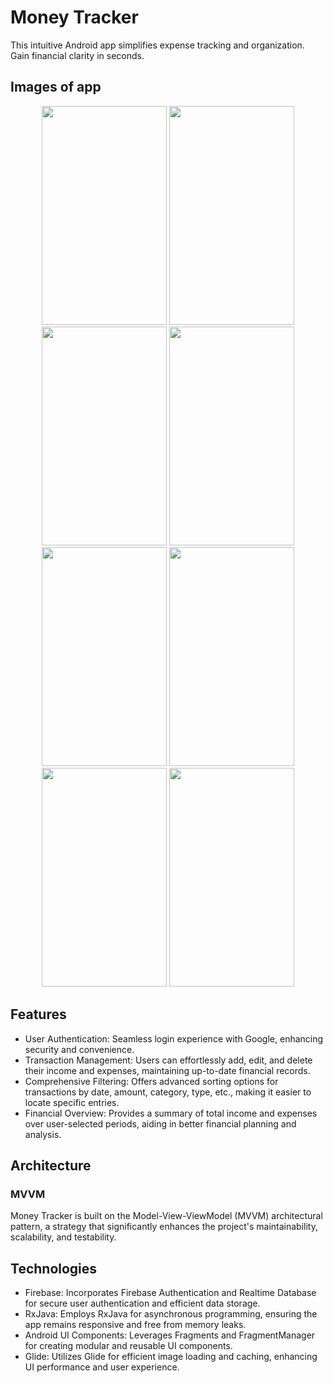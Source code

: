 # Money Tracker 
This intuitive Android app simplifies expense tracking and organization. Gain financial clarity in seconds.

## Images of app
<p align="center">
  <img src="https://user-images.githubusercontent.com/51398263/220624470-5ad84ee2-e560-495d-a9c5-3c8fd1c6bdb0.png" width="200" height ="350"/>
  <img src="https://user-images.githubusercontent.com/51398263/221249428-66e71697-b947-42e7-90dc-e1410e6ab9cc.png" width="200" height ="350"/>
  <img src="https://user-images.githubusercontent.com/51398263/221246375-06fae7bf-9385-4357-8e5d-dd6a07ef04df.png" width="200" height ="350"/>
  <img src="https://user-images.githubusercontent.com/51398263/221246570-8dcebda4-17b6-4070-a057-1ef4820c330c.png" width="200" height ="350"/>
  <img src="https://user-images.githubusercontent.com/51398263/221247882-3e1e9931-ac52-4fb8-b70a-1b7c8147ac04.png" width="200" height ="350"/>
  <img src="https://user-images.githubusercontent.com/51398263/221247164-e76b410e-4e34-4ac0-9e78-dba2b7df333a.png" width="200" height ="350"/>
  <img src="https://user-images.githubusercontent.com/51398263/221246619-a3ad12d5-d262-4410-a45a-5bbba2d04f84.png" width="200" height ="350"/>
  <img src="https://user-images.githubusercontent.com/51398263/221359928-7f853731-878f-484b-a361-3ef783ed89c4.png" width="200" height ="350"/>
</p>

## Features
- User Authentication: Seamless login experience with Google, enhancing security and convenience.
- Transaction Management: Users can effortlessly add, edit, and delete their income and expenses, maintaining up-to-date financial records.
- Comprehensive Filtering: Offers advanced sorting options for transactions by date, amount, category, type, etc., making it easier to locate specific entries.
- Financial Overview: Provides a summary of total income and expenses over user-selected periods, aiding in better financial planning and analysis.

## Architecture
### MVVM
Money Tracker  is built on the Model-View-ViewModel (MVVM) architectural pattern, a strategy that significantly enhances the project's maintainability, scalability, and testability.
## Technologies
- Firebase: Incorporates Firebase Authentication and Realtime Database for secure user authentication and efficient data storage.
- RxJava: Employs RxJava for asynchronous programming, ensuring the app remains responsive and free from memory leaks.
- Android UI Components: Leverages Fragments and FragmentManager for creating modular and reusable UI components.
- Glide: Utilizes Glide for efficient image loading and caching, enhancing UI performance and user experience.






